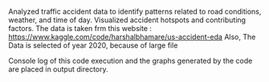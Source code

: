 Analyzed traffic accident data to identify patterns related to road conditions, weather, and time of day. Visualized accident hotspots and contributing factors.
The data is taken frm this website : https://www.kaggle.com/code/harshalbhamare/us-accident-eda
Also, The Data is selected of year 2020, because of large file

Console log of this code execution and the graphs generated by the code are placed in output directory.
